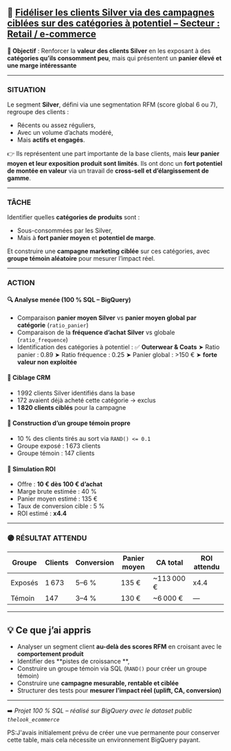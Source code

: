 ## 📌 [Fidéliser les clients Silver via des campagnes ciblées sur des catégories à potentiel – Secteur : Retail / e-commerce](#)

**🎯 Objectif** :
Renforcer la **valeur des clients Silver** en les exposant à des **catégories qu’ils consomment peu**, mais qui présentent un **panier élevé et une marge intéressante** 

---

### SITUATION

Le segment **Silver**, défini via une segmentation RFM (score global 6 ou 7), regroupe des clients :

* Récents ou assez réguliers,
* Avec un volume d’achats modéré,
* Mais **actifs et engagés**.

👉 Ils représentent une part importante de la base clients,
mais **leur panier moyen et leur exposition produit sont limités**.
Ils ont donc un **fort potentiel de montée en valeur** via un travail de **cross-sell et d’élargissement de gamme**.

---

### TÂCHE

Identifier quelles **catégories de produits** sont :

* Sous-consommées par les Silver,
* Mais à **fort panier moyen** et **potentiel de marge**.

Et construire une **campagne marketing ciblée** sur ces catégories,
avec **groupe témoin aléatoire** pour mesurer l’impact réel.

---

### ACTION

#### 🔍 Analyse menée (100 % SQL – BigQuery)

* Comparaison **panier moyen Silver** vs **panier moyen global** **par catégorie** (`ratio_panier`)
* Comparaison de la **fréquence d’achat Silver** vs globale (`ratio_frequence`)
* Identification des catégories à potentiel :
  ✅ **Outerwear & Coats**
  ➤ Ratio panier : 0.89
  ➤ Ratio fréquence : 0.25
  ➤ Panier global : >150 € ➤ **forte valeur non exploitée**

#### 🎯 Ciblage CRM

* 1 992 clients Silver identifiés dans la base
* 172 avaient déjà acheté cette catégorie → exclus
* **1 820 clients ciblés** pour la campagne

#### 🎲 Construction d’un groupe témoin propre

* 10 % des clients tirés au sort via `RAND() <= 0.1`
* Groupe exposé : 1 673 clients
* Groupe témoin : 147 clients

#### 🧮 Simulation ROI

* Offre : **10 € dès 100 € d’achat**
* Marge brute estimée : 40 %
* Panier moyen estimé : 135 €
* Taux de conversion cible : 5 %
* ROI estimé : **x4.4**

---

### 🟣 RÉSULTAT ATTENDU

| Groupe  | Clients | Conversion | Panier moyen | CA total    | ROI attendu |
| ------- | ------- | ---------- | ------------ | ----------- | ----------- |
| Exposés | 1 673   | 5–6 %      | 135 €        | \~113 000 € | x4.4        |
| Témoin  | 147     | 3–4 %      | 130 €        | \~6 000 €   | —           |

---

## 💡 Ce que j’ai appris

* Analyser un segment client **au-delà des scores RFM** en croisant avec le **comportement produit**
* Identifier des **pistes de croissance **,
* Construire un groupe témoin via SQL (`RAND()` pour créer un groupe témoin)
* Construire une **campagne mesurable, rentable et ciblée**
* Structurer des tests pour **mesurer l’impact réel (uplift, CA, conversion)**
---

➡️ *Projet 100 % SQL – réalisé sur BigQuery avec le dataset public `thelook_ecommerce`*

PS:J'avais initialement prévu de créer une vue permanente pour conserver cette table, mais cela nécessite un environnement BigQuery payant.
